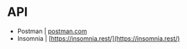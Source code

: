# API

* Postman | [postman.com](https://www.postman.com/)
* Insomnia | [https://insomnia.rest/](https://insomnia.rest/)
